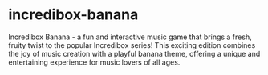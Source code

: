 # incredibox-banana
Incredibox Banana - a fun and interactive music game that brings a fresh, fruity twist to the popular Incredibox series! This exciting edition combines the joy of music creation with a playful banana theme, offering a unique and entertaining experience for music lovers of all ages.
